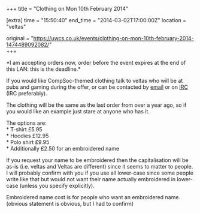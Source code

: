+++
title = "Clothing on Mon 10th February 2014"

[extra]
time = "15:50:40"
end_time = "2014-03-02T17:00:00Z"
location = "veltas"

original = "https://uwcs.co.uk/events/clothing-on-mon-10th-february-2014-1474489092082/"    
+++

\*I am accepting orders now, order before the event expires at the end of this LAN: this is the deadline.\*

If you would like CompSoc-themed clothing talk to veltas who will be at pubs and gaming during the offer, or can be contacted by [email](malto:academic-president@uwcs.co.uk) or on [IRC](http://uwcs.co.uk/cms/about/services/irc/) (IRC preferably).

The clothing will be the same as the last order from over a year ago, so if you would like an example just stare at anyone who has it.

The options are:  
\* T-shirt £5.95  
\* Hoodies £12.95  
\* Polo shirt £9.95  
\* Additionally £2.50 for an embroidered name

If you request your name to be embroidered then the capitalisation will be as-is (i.e. veltas and Veltas are different) since it seems to matter to people. I will probably confirm with you if you use all lower-case since some people write like that but would not want their name actually embroidered in lower-case (unless you specify explicitly).

Embroidered name cost is for people who want an embroidered name. (obvious statement is obvious, but I had to confirm)

